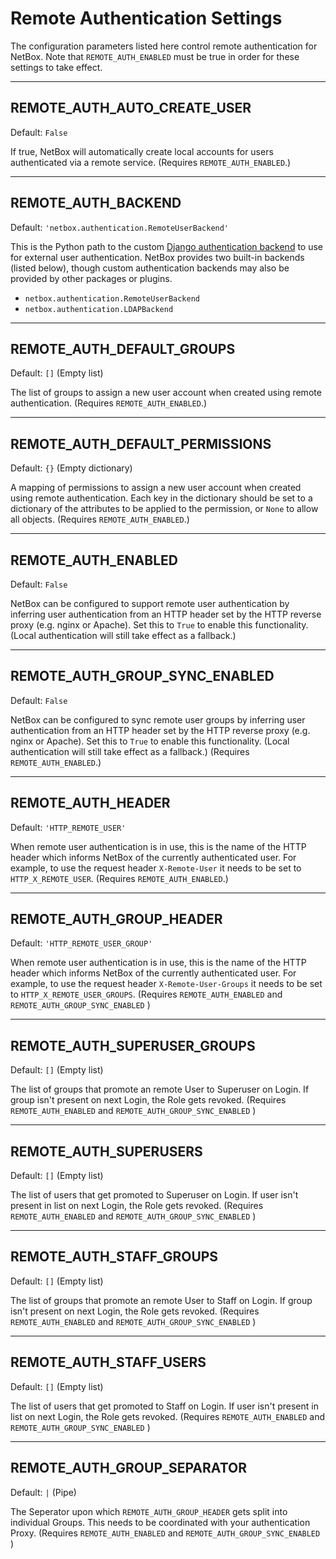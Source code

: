 # Remote Authentication Settings

The configuration parameters listed here control remote authentication for NetBox. Note that `REMOTE_AUTH_ENABLED` must be true in order for these settings to take effect.

---

## REMOTE_AUTH_AUTO_CREATE_USER

Default: `False`

If true, NetBox will automatically create local accounts for users authenticated via a remote service. (Requires `REMOTE_AUTH_ENABLED`.)

---

## REMOTE_AUTH_BACKEND

Default: `'netbox.authentication.RemoteUserBackend'`

This is the Python path to the custom [Django authentication backend](https://docs.djangoproject.com/en/stable/topics/auth/customizing/) to use for external user authentication. NetBox provides two built-in backends (listed below), though custom authentication backends may also be provided by other packages or plugins.

* `netbox.authentication.RemoteUserBackend`
* `netbox.authentication.LDAPBackend`

---

## REMOTE_AUTH_DEFAULT_GROUPS

Default: `[]` (Empty list)

The list of groups to assign a new user account when created using remote authentication. (Requires `REMOTE_AUTH_ENABLED`.)

---

## REMOTE_AUTH_DEFAULT_PERMISSIONS

Default: `{}` (Empty dictionary)

A mapping of permissions to assign a new user account when created using remote authentication. Each key in the dictionary should be set to a dictionary of the attributes to be applied to the permission, or `None` to allow all objects. (Requires `REMOTE_AUTH_ENABLED`.)

---

## REMOTE_AUTH_ENABLED

Default: `False`

NetBox can be configured to support remote user authentication by inferring user authentication from an HTTP header set by the HTTP reverse proxy (e.g. nginx or Apache). Set this to `True` to enable this functionality. (Local authentication will still take effect as a fallback.)

---

## REMOTE_AUTH_GROUP_SYNC_ENABLED

Default: `False`

NetBox can be configured to sync remote user groups by inferring user authentication from an HTTP header set by the HTTP reverse proxy (e.g. nginx or Apache). Set this to `True` to enable this functionality. (Local authentication will still take effect as a fallback.) (Requires `REMOTE_AUTH_ENABLED`.)

---

## REMOTE_AUTH_HEADER

Default: `'HTTP_REMOTE_USER'`

When remote user authentication is in use, this is the name of the HTTP header which informs NetBox of the currently authenticated user. For example, to use the request header `X-Remote-User` it needs to be set to `HTTP_X_REMOTE_USER`. (Requires `REMOTE_AUTH_ENABLED`.)

---

## REMOTE_AUTH_GROUP_HEADER

Default: `'HTTP_REMOTE_USER_GROUP'`

When remote user authentication is in use, this is the name of the HTTP header which informs NetBox of the currently authenticated user. For example, to use the request header `X-Remote-User-Groups` it needs to be set to `HTTP_X_REMOTE_USER_GROUPS`. (Requires `REMOTE_AUTH_ENABLED` and `REMOTE_AUTH_GROUP_SYNC_ENABLED` )

---

## REMOTE_AUTH_SUPERUSER_GROUPS

Default: `[]` (Empty list)

The list of groups that promote an remote User to Superuser on Login. If group isn't present on next Login, the Role gets revoked. (Requires `REMOTE_AUTH_ENABLED` and `REMOTE_AUTH_GROUP_SYNC_ENABLED` )

---

## REMOTE_AUTH_SUPERUSERS

Default: `[]` (Empty list)

The list of users that get promoted to Superuser on Login. If user isn't present in list on next Login, the Role gets revoked. (Requires `REMOTE_AUTH_ENABLED` and `REMOTE_AUTH_GROUP_SYNC_ENABLED` )

---

## REMOTE_AUTH_STAFF_GROUPS

Default: `[]` (Empty list)

The list of groups that promote an remote User to Staff on Login. If group isn't present on next Login, the Role gets revoked. (Requires `REMOTE_AUTH_ENABLED` and `REMOTE_AUTH_GROUP_SYNC_ENABLED` )

---

## REMOTE_AUTH_STAFF_USERS

Default: `[]` (Empty list)

The list of users that get promoted to Staff on Login. If user isn't present in list on next Login, the Role gets revoked. (Requires `REMOTE_AUTH_ENABLED` and `REMOTE_AUTH_GROUP_SYNC_ENABLED` )

---

## REMOTE_AUTH_GROUP_SEPARATOR

Default: `|` (Pipe)

The Seperator upon which `REMOTE_AUTH_GROUP_HEADER` gets split into individual Groups. This needs to be coordinated with your authentication Proxy. (Requires `REMOTE_AUTH_ENABLED` and `REMOTE_AUTH_GROUP_SYNC_ENABLED` )
